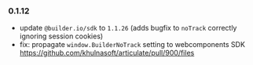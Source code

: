 ### 0.1.12

- update `@builder.io/sdk` to `1.1.26` (adds bugfix to `noTrack` correctly ignoring session cookies)
- fix: propagate `window.BuilderNoTrack` setting to webcomponents SDK https://github.com/khulnasoft/articulate/pull/900/files
